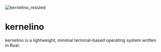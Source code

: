 ![kernelino_resized](https://github.com/user-attachments/assets/32e2163c-46e3-494d-b6e0-5ad5b13a8dcd)

# kernelino
kernelino is a lightweight, minimal terminal-based operating system written in Rust.
